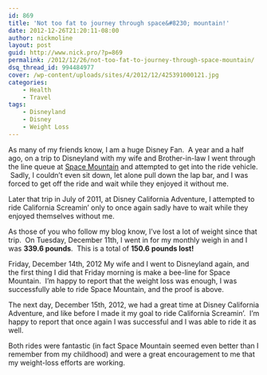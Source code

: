 ```yaml
---
id: 869
title: 'Not too fat to journey through space&#8230; mountain!'
date: 2012-12-26T21:20:11-08:00
author: nickmoline
layout: post
guid: http://www.nick.pro/?p=869
permalink: /2012/12/26/not-too-fat-to-journey-through-space-mountain/
dsq_thread_id: 994484977
cover: /wp-content/uploads/sites/4/2012/12/425391000121.jpg
categories:
    - Health
    - Travel
tags:
    - Disneyland
    - Disney
    - Weight Loss
---
```

As many of my friends know, I am a huge Disney Fan.  A year and a half ago, on a trip to Disneyland with my wife and Brother-in-law I went through the line queue at <a title="Space Mountain - Tomorrowland - Disneyland" href="http://disneyland.disney.go.com/disneyland/space-mountain/" target="_blank">Space Mountain</a> and attempted to get into the ride vehicle.  Sadly, I couldn&#8217;t even sit down, let alone pull down the lap bar, and I was forced to get off the ride and wait while they enjoyed it without me.

<!--more-->

Later that trip in July of 2011, at Disney California Adventure, I attempted to ride California Screamin&#8217; only to once again sadly have to wait while they enjoyed themselves without me.

As those of you who follow my blog know, I&#8217;ve lost a lot of weight since that trip.  On Tuesday, December 11th, I went in for my monthly weigh in and I was **339.6 pounds**.  This is a total of **150.6** **pounds lost!**

<amp-img  src="{{ site.baseurl }}/wp-content/uploads/sites/4/2012/12/425391000121.jpg" alt="Nick Rides Space Mountain" title="Nick Rides Space Mountain" width="1024" height="1536" layout="responsive" lightbox></amp-img>

Friday, December 14th, 2012 My wife and I went to Disneyland again, and the first thing I did that Friday morning is make a bee-line for Space Mountain.  I&#8217;m happy to report that the weight loss was enough, I was successfully able to ride Space Mountain, and the proof is above.

The next day, December 15th, 2012, we had a great time at Disney California Adventure, and like before I made it my goal to ride California Screamin&#8217;.  I&#8217;m happy to report that once again I was successful and I was able to ride it as well.

Both rides were fantastic (in fact Space Mountain seemed even better than I remember from my childhood) and were a great encouragement to me that my weight-loss efforts are working.